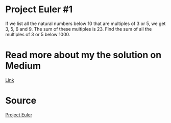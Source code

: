 # Project Euler #1
If we list all the natural numbers below 10 that are multiples of 3 or 5, we get 3, 5, 6 and 9.
The sum of these multiples is 23.
Find the sum of all the multiples of 3 or 5 below 1000.

# Read more about my the solution on Medium
[Link](https://medium.com/@popflorin1705/javascript-coding-challenge-1-6d9c712963d2)

# Source
[Project Euler](https:www.projecteuler.net)
